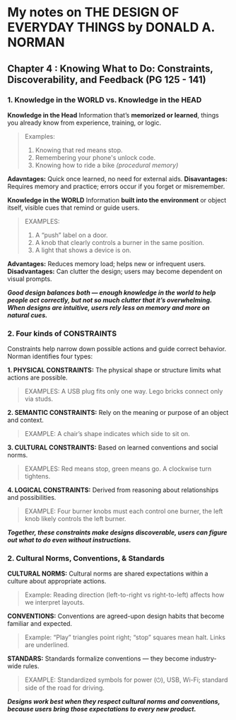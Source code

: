 # My notes on THE DESIGN OF EVERYDAY THINGS by DONALD A. NORMAN

## Chapter 4 : Knowing What to Do: Constraints, Discoverability, and Feedback (PG 125 - 141)

### 1. Knowledge in the WORLD vs. Knowledge in the HEAD

**Knowledge in the Head**
Information that’s **memorized or learned**, things you already know from experience, training, or logic.

> Examples:
> 1. Knowing that red means stop.
> 2. Remembering your phone's unlock code.
> 3. Knowing how to ride a bike _(procedural memory)_

**Adavntages:** Quick once learned, no need for external aids.
**Disavantages:** Requires memory and practice; errors occur if you forget or misremember.

**Knowledge in the WORLD**
Information **built into the environment** or object itself, visible cues that remind or guide users.

> EXAMPLES:
> 1. A “push” label on a door.
> 2. A knob that clearly controls a burner in the same position.
> 3. A light that shows a device is on.

**Advantages:** Reduces memory load; helps new or infrequent users.
**Disadvantages:** Can clutter the design; users may become dependent on visual prompts.

***Good design balances both — enough knowledge in the world to help people act correctly, but not so much clutter that it’s overwhelming.
When designs are intuitive, users rely less on memory and more on natural cues.***

### 2. Four kinds of CONSTRAINTS

Constraints help narrow down possible actions and guide correct behavior. Norman identifies four types:

**1. PHYSICAL CONSTRAINTS:** 
The physical shape or structure limits what actions are possible.

> EXAMPLES:
> A USB plug fits only one way.
> Lego bricks connect only via studs.

**2. SEMANTIC CONSTRAINTS:**
Rely on the meaning or purpose of an object and context.

> EXAMPLE:
> A chair’s shape indicates which side to sit on.

**3. CULTURAL CONSTRAINTS:**
Based on learned conventions and social norms.

> EXAMPLES:
> Red means stop, green means go.
> A clockwise turn tightens.

**4. LOGICAL CONSTRAINTS:**
Derived from reasoning about relationships and possibilities.

> EXAMPLE:
> Four burner knobs must each control one burner, the left knob likely controls the left burner.

***Together, these constraints make designs discoverable, users can figure out what to do even without instructions.***

### 2. Cultural Norms, Conventions, & Standards

**CULTURAL NORMS:**
Cultural norms are shared expectations within a culture about appropriate actions.
> Example:
> Reading direction (left-to-right vs right-to-left) affects how we interpret layouts.

**CONVENTIONS:**
Conventions are agreed-upon design habits that become familiar and expected.
> Example:
> “Play” triangles point right; “stop” squares mean halt.
> Links are underlined.

**STANDARS:**
Standards formalize conventions — they become industry-wide rules.
> EXAMPLE:
> Standardized symbols for power (⏻), USB, Wi-Fi; standard side of the road for driving.

***Designs work best when they respect cultural norms and conventions, because users bring those expectations to every new product.***





